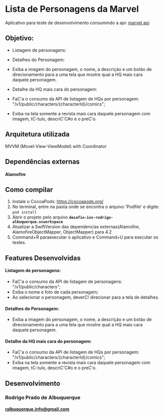 # Lista de Personagens da Marvel 

Aplicativo para teste de desenvolvimento consumindo a api:  [marvel api](https://developer.marvel.com/docs) 

## Objetivo: 

*  Listagem de personagens:

* Detalhes do Personagem:

* Exiba a imagem do personagem, o nome, a descrição e um botão de direcionamento para a uma tela que mostre qual a HQ mais cara daquele personagem.

* Detalhe da HQ mais cara do personagem:

* FaC'a o consumo da API de listagem de HQs por personagem: "/v1/public/characters/{characterId}/comics";
* Exiba na tela somente a revista mais cara daquele personagem com imagem, tC-tulo, descriC'C#o e o preC'o.


## Arquitetura utilizada

MVVM (Movel-View-ViewModel) with Coordinator


## Dependências externas

#### Alamofire 


## Como compilar

1. Instale o CocoaPods: https://cocoapods.org/
2. No terminal, entre na pasta onde se encontra o arquivo 'Podfile' e digite: `pod install`
3. Abrir o projeto pelo arquivo **`desafio-ios-rodrigo-albuquerque.xcworkspace`**
4. Atualizar a SwiftVersion das dependencias externas(Alamofire, AlamofireObjectMapper, ObjectMapper) para 4.2
5. Command+R paraexecutar o aplicativo e Command+U para executar os testes.

## Features Desenvolvidas

#### Listagem de personagens:

* FaC'a o consumo da API de listagem de personagens: "/v1/public/characters"; 
* Exiba o nome e foto de cada personagem;
* Ao selecionar o personagem, deverC! direcionar para a tela de detalhes.


#### Detalhes do Personagem:

* Exiba a imagem do personagem, o nome, a descrição e um botão de direcionamento para a uma tela que mostre qual a HQ mais cara daquele personagem.


####  Detalhe da HQ mais cara do personagem:

* FaC'a o consumo da API de listagem de HQs por personagem: "/v1/public/characters/{characterId}/comics";
* Exiba na tela somente a revista mais cara daquele personagem com imagem, tC-tulo, descriC'C#o e o preC'o.


## Desenvolvimento

### Rodrigo Prado de Albuquerque
#### ralbuquerque.info@gmail.com






